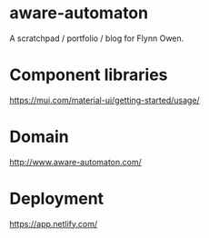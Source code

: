 # aware-automaton
A scratchpad / portfolio / blog for Flynn Owen.

# Component libraries
https://mui.com/material-ui/getting-started/usage/

# Domain
http://www.aware-automaton.com/

# Deployment
https://app.netlify.com/
